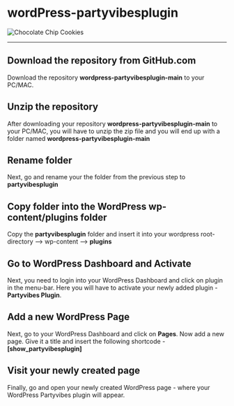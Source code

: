 # wordPress-partyvibesplugin

![Chocolate Chip Cookies](screenshot.png)

***

## Download the repository from GitHub.com 
Download the repository **wordpress-partyvibesplugin-main** to your PC/MAC.

## Unzip the repository
After downloading your repository **wordpress-partyvibesplugin-main** to your PC/MAC, you will have to unzip the zip file and you will end up with a folder named **wordpress-partyvibesplugin-main**

## Rename folder
Next, go and rename your the folder from the previous step to **partyvibesplugin**

## Copy folder into the WordPress wp-content/plugins folder
Copy the **partyvibesplugin** folder and insert it into your wordpress root-directory --> wp-content --> **plugins**

## Go to WordPress Dashboard and Activate
Next, you need to login into your WordPress Dashboard and click on plugin in the menu-bar. Here you will have to activate your newly added plugin - **Partyvibes Plugin**.

## Add a new WordPress Page
Next, go to your WordPress Dashboard and click on **Pages**.  Now add a new page. Give it a title and insert the following shortcode - **[show_partyvibesplugin]**

## Visit your newly created page
Finally, go and open your newly created WordPress page - where your WordPress Partyvibes plugin will appear.
